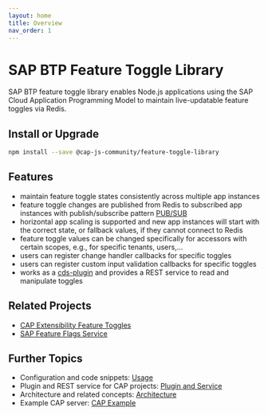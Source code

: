 ```yaml
---
layout: home
title: Overview
nav_order: 1
---
```


# SAP BTP Feature Toggle Library

SAP BTP feature toggle library enables Node.js applications using the SAP Cloud Application Programming Model to maintain live-updatable feature toggles via Redis.

## Install or Upgrade

```bash
npm install --save @cap-js-community/feature-toggle-library
```

## Features

- maintain feature toggle states consistently across multiple app instances
- feature toggle changes are published from Redis to subscribed app instances with publish/subscribe pattern [PUB/SUB](https://redis.io/topics/pubsub)
- horizontal app scaling is supported and new app instances will start with the correct state, or fallback values, if they cannot connect to Redis
- feature toggle values can be changed specifically for accessors with certain scopes, e.g., for specific tenants, users,...
- users can register change handler callbacks for specific toggles
- users can register custom input validation callbacks for specific toggles
- works as a [cds-plugin](https://cap.cloud.sap/docs/node.js/cds-plugins) and provides a REST service to read and manipulate toggles

## Related Projects

- [CAP Extensibility Feature Toggles](related/#cap-extensibility-feature-toggles)
- [SAP Feature Flags Service](related/#sap-feature-flags-service)

## Further Topics

- Configuration and code snippets: [Usage](usage)
- Plugin and REST service for CAP projects: [Plugin and Service](plugin)
- Architecture and related concepts: [Architecture](architecture)
- Example CAP server: [CAP Example](https://github.com/cap-js-community/feature-toggle-library/blob/main/example-cap-server)
